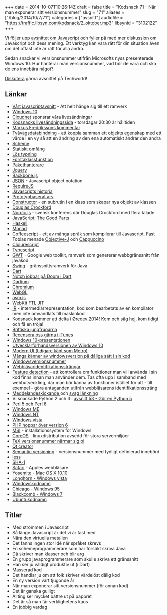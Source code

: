 +++
date = 2014-10-07T10:26:14Z
draft = false
title = "Kodsnack 71 - När man exponerar sitt versionsnummer"
slug = "71"
aliases = ["/blog/2014/10/7/71"]
categories = ["avsnitt"]
audiofile = "https://traffic.libsyn.com/kodsnack/2_oktober.mp3"
libsynid = "3102122"
+++

Vi följer upp [avsnittet om Javascript](http://kodsnack.se/69/) och fyller på med mer diskussion om Javascript och dess mening. Ett verktyg kan vara rätt för din situation även om det oftast inte är rätt för alla andra.

Sedan snackar vi versionsnummer utifrån Microsofts nyss presenterade Windows 10. Hur hanterar man versionsnummer, vad bör de vara och ska de ens innebära något?

[Diskutera](http://techworld.idg.se/2.2524/1.586504/) gärna avsnittet på Techworld!

## Länkar ##
* [Vårt javascriptavsnitt](http://kodsnack.se/69/) - Att helt hänge sig till ett ramverk
* [Windows 10](http://en.wikipedia.org/wiki/Windows_10)
* [Cloudnet](http://www.cloudnet.se) sponsrar våra livesändningar
* [Kodsnacks livesändningssida](http://live.kodsnack.se) - torsdagar 20:30 är hålltiden
* [Markus Fredrikssons kommentar](http://techworld.idg.se/2.2524/1.582923/kodsnack--en-resa-genom-javascript?articleRenderMode=listpostings#comment-1602033599)
* [Tvåvägsdatabindning](http://stackoverflow.com/questions/13504906/what-is-two-way-binding) - att koppla samman ett objekts egenskap med ett värde i en vy så att en ändring av den ena automatiskt ändrar den andra
* [Scheme](http://en.wikipedia.org/wiki/Scheme_%28programming_language%29)
* [Statiskt omfång](http://en.wikipedia.org/wiki/Scope_%28computer_science%29)
* [Lös typning](http://blog.jeremymartin.name/2008/03/understanding-loose-typing-in.html)
* [Förstaklassfunktion](http://en.wikipedia.org/wiki/First-class_function)
* [Pakethanterare](http://aptitude.alioth.debian.org/doc/en/pr01s02.html)
* [Jquery](https://jquery.org/)
* [Backbone.js](http://backbonejs.org/)
* [JSON](http://json.org/) - Javascript object notation
* [RequireJS](http://requirejs.org/)
* [Javascripts historia](https://www.w3.org/community/webed/wiki/A_Short_History_of_JavaScript)
* [Prototypbaserat arv](http://en.wikipedia.org/wiki/Prototype-based_programming)
* [Constructor](http://en.wikipedia.org/wiki/Constructor_%28object-oriented_programming%29) - en subrutin i en klass som skapar nya objekt av klassen
* [Douglas Crockford](http://www.crockford.com/)
* [Nordic.js](http://nordicjs.com/) - svensk konferens där Douglas Crockford med flera talade
* [JavaScript: The Good Parts](http://www.amazon.com/JavaScript-Good-Parts-Douglas-Crockford/dp/0596517742)
* [Haskell](http://www.haskell.org/haskellwiki/Haskell)
* [Monad](http://en.wikipedia.org/wiki/Monad_%28functional_programming%29)
* [Coffeescript](http://coffeescript.org/) - ett av många språk som kompilerar till Javascript. Fast Tobias menade [Objective-J](http://en.wikipedia.org/wiki/Objective-J) och  [Cappuccino](http://en.wikipedia.org/wiki/Cappuccino_%28application_development_framework%29)
* [Clojurescript](https://github.com/clojure/clojurescript)
* [Typescript](http://www.typescriptlang.org/)
* [GWT](http://www.gwtproject.org/) - Google web toolkit, ramverk som genererar webbgränssnitt från javakod
* [Swing](http://en.wikipedia.org/wiki/Swing_%28Java%29) - gränssnittsramverk för Java
* [Dart](https://www.dartlang.org/)
* [Notch jobbar på Doom i Dart](http://notch.net/2014/09/doom/)
* [Dartium](https://www.dartlang.org/tools/dartium/)
* [Chromium](http://www.chromium.org/)
* [WebGL](http://en.wikipedia.org/wiki/WebGL)
* [asm.js](http://asmjs.org/)
* [WebKit FTL JIT](https://www.webkit.org/blog/3362/introducing-the-webkit-ftl-jit/)
* [IR](http://en.wikipedia.org/wiki/Intermediate_language) - intermediärrepresentation, kod som bearbetats av en kompilator men inte omvandlats till maskinkod
* Kodsnack kommer att delta i [Øredev 2014](http://oredev.org/)! Kom och säg hej, kom tidigt och få en tröja!
* [Brittiska jungfruöarna](https://www.google.com/maps/place/British+Virgin+Islands/@18.420695,-64.639968,7z/data=!4m2!3m1!1s0x8c05739c2b6453cd:0x6da070eeb1ec3b3d)
* [Recensera oss gärna i iTunes](https://itunes.apple.com/se/podcast/kodsnack/id561631498?mt=2)
* [Windows 10-presentationen](http://www.neowin.net/news/microsoft-posts-windows-10-keynote-video-lets-you-relive-the-magic)
* [Utvecklarförhandsversionen av Windows 10](http://windows.microsoft.com/en-us/windows/preview)
* [Modern UI (tidigare känt som Metro)](http://en.wikipedia.org/wiki/Metro_%28design_language%29)
* [Många känner av windowsversion på dåliga sätt i sin kod](https://searchcode.com/?q=if%28version%2Cstartswith%28%22windows+9%22%29)
* [Windowsversionsnummer](http://www.gaijin.at/en/lstwinver.php)
* [Webbläsaridentifikationssträngar](http://www.useragentstring.com/pages/Browserlist/)
* [Feature detection](http://en.wikipedia.org/wiki/Feature_detection_%28web_development%29) - att kontrollera om funktioner man vill använda i sin kod finns innan man använder dem. Tas ofta upp i samband med webbutveckling, där man bör känna av funktioner istället för att - till exempel - göra antaganden utifrån webbläsarens identifikationssträng
* [Meddelandeskickande ](http://sldn.softlayer.com/blog/sthompson/understanding-objective-c-messaging) och [svag länkning](http://stackoverflow.com/questions/16922013/what-does-it-mean-to-weak-link-a-framework)
* Vi snackade Python 2 och 3 i [avsnitt 53 - Gör en Python 5](http://kodsnack.se/53/)
* [Perl 5 och Perl 6](http://en.wikipedia.org/wiki/Perl_6#Major_changes_from_Perl_5)
* [Windows ME](http://en.wikipedia.org/wiki/Windows_ME)
* [Windows NT](http://en.wikipedia.org/wiki/Windows_NT)
* [Windows vista](http://en.wikipedia.org/wiki/Windows_Vista)
* [PHP hoppar över version 6](http://halls-of-valhalla.org/beta/news/from-php-5-to-7,146/)
* [MSI](http://en.wikipedia.org/wiki/Windows_Installer) - installationssystem för Windows
* [CoreOS](https://coreos.com/) - linuxdistribution avsedd för stora servermiljöer
* [TeX versionsnummer närmar sig pi](http://en.wikipedia.org/wiki/TeX#History)
* [Qt creator](https://qt-project.org/search/tag/qt~creator)
* [Semantic versioning](http://semver.org/) - versionsnummer med tydligt definierad innebörd
* [less](http://en.wikipedia.org/wiki/Less_%28Unix%29)
* [SHA-1](http://en.wikipedia.org/wiki/SHA-1)
* [Safari](http://en.wikipedia.org/wiki/Safari_%28web_browser%29) - Apples webbläsare
* [Yosemite - Mac OS X 10.10](https://www.apple.com/osx/preview/)
* [Longhorn - Windows vista](http://en.wikipedia.org/wiki/Windows_Vista#As_Longhorn)
* [Windowskodnamn](http://namingschemes.com/Windows_codenames)
* [Chicago - Windows 95](http://en.wikipedia.org/wiki/Windows_95)
* [Blackcomb - Windows 7](http://en.wikipedia.org/wiki/Windows_7)
* [Ubuntukodnamn](https://wiki.ubuntu.com/DevelopmentCodeNames)

## Titlar ##
* Med strömmen i Javascript
* Så länge Javascript är det vi är fast med
* Nära den virtuella metallen
* Det fanns ingen stor idé när språket skrevs
* En schemeprogrammerare som har försökt skriva Java
* Då skriver man klasser och blir arg
* En grupp javaprogrammerare som skulle skriva ett gränssnitt
* Han ser ju väldigt produktiv ut (i Dart)
* Masserad kod
* Det handlar ju om att folk skriver värdelöst dålig kod
* En ny version vart tjugonde år
* När man exponerar sitt versionsnummer (för annan kod)
* Det är ganska gulligt
* Allting ser mycket bättre ut på pappret
* Det är så man får verklighetens kaos
* En jobbig vardag

